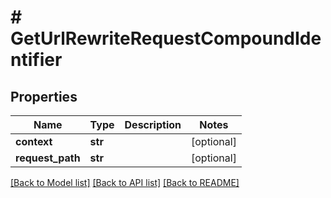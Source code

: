 # # GetUrlRewriteRequestCompoundIdentifier


## Properties 


Name | Type | Description | Notes
------------ | ------------- | ------------- | -------------
**context**| **str** |   | [optional]
**request_path**| **str** |   | [optional]


[[Back to Model list]](../../README.md#models) [[Back to API list]](../../README.md#endpoints) [[Back to README]](../../README.md)

